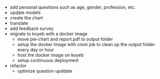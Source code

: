- add personal questions such as age, gender, profession, etc.
- update models
- create the chart
- translate
- add feedback survey
- migrate to koyeb with a docker image
  - move pie-chart and report.pdf to output folder
  - setup the docker image with crom job to clean up the output folder every day or hour
  - host the docker image on koyeb
  - setup continuous deployment
- refactor
  - optimize question upddate